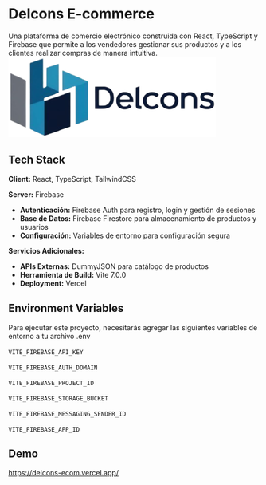 # Delcons E-commerce  
  
Una plataforma de comercio electrónico construida con React, TypeScript y Firebase que permite a los vendedores gestionar sus productos y a los clientes realizar compras de manera intuitiva.
![Logo](./public/logo_large.png)


## Tech Stack  
  
**Client:** React, TypeScript, TailwindCSS  
  
**Server:** Firebase  
- **Autenticación:** Firebase Auth para registro, login y gestión de sesiones  
- **Base de Datos:** Firebase Firestore para almacenamiento de productos y usuarios    
- **Configuración:** Variables de entorno para configuración segura  
  
**Servicios Adicionales:**  
- **APIs Externas:** DummyJSON para catálogo de productos  
- **Herramienta de Build:** Vite 7.0.0  
- **Deployment:** Vercel
## Environment Variables  
  
Para ejecutar este proyecto, necesitarás agregar las siguientes variables de entorno a tu archivo .env  
  
`VITE_FIREBASE_API_KEY`  
  
`VITE_FIREBASE_AUTH_DOMAIN`  
  
`VITE_FIREBASE_PROJECT_ID`  
  
`VITE_FIREBASE_STORAGE_BUCKET`  
  
`VITE_FIREBASE_MESSAGING_SENDER_ID`  
  
`VITE_FIREBASE_APP_ID`

## Demo

https://delcons-ecom.vercel.app/


